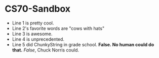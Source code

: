 # CS70-Sandbox
* Line 1 is pretty cool.
* Line 2's favorite words are "cows with hats"
* Line 3 is awesome.
* Line 4 is unprecedented.
* Line 5 did ChunkyString in grade school. **False. No human could do that.** _False_, Chuck Norris could.
